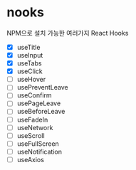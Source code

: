 # nooks

NPM으로 설치 가능한 여러가지 React Hooks

- [x] useTitle
- [x] useInput
- [x] useTabs
- [x] useClick
- [ ] useHover
- [ ] usePreventLeave
- [ ] useConfirm
- [ ] usePageLeave
- [ ] useBeforeLeave
- [ ] useFadeIn
- [ ] useNetwork
- [ ] useScroll
- [ ] useFullScreen
- [ ] useNotification
- [ ] useAxios
